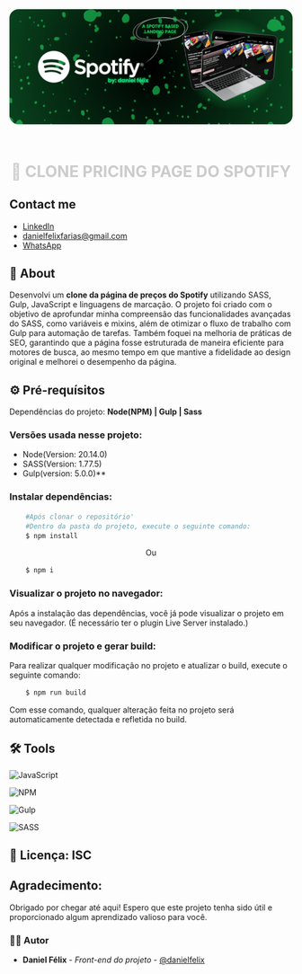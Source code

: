 <header style="border-radius: 16px;">
    <img src="./src/images/md/banner spotify clone.png" style="border-radius: 16px; margin-bottom: 8px"/>
</header>

<h1 align="center" style="color: #ccc;font-weight: 700; text-transform: uppercase; border-bottom: none">
    🎵 Clone Pricing page do Spotify 
</h1>   

## Contact me

- [LinkedIn](https://www.linkedin.com/in/danielfelixdev)
- danielfelixfarias@gmail.com
- [WhatsApp](https://wa.me/5585999294024)

## 🚨 About
Desenvolvi um **clone da página de preços do Spotify** utilizando SASS, Gulp, JavaScript e linguagens de marcação. O projeto foi criado com o objetivo de aprofundar minha compreensão das funcionalidades avançadas do SASS, como variáveis e mixins, além de otimizar o fluxo de trabalho com Gulp para automação de tarefas. Também foquei na melhoria de práticas de SEO, garantindo que a página fosse estruturada de maneira eficiente para motores de busca, ao mesmo tempo em que mantive a fidelidade ao design original e melhorei o desempenho da página.

## ⚙ Pré-requísitos

Dependências do projeto: **Node(NPM) | Gulp | Sass**

### Versões usada nesse projeto: 
- Node(Version: 20.14.0)
- SASS(Version: 1.77.5)
- Gulp(version: 5.0.0)**

### Instalar dependências: 

```bash
    #Após clonar o repositório'
    #Dentro da pasta do projeto, execute o seguinte comando:
    $ npm install
```
<p align="center">Ou</p>

``` bash
    $ npm i
```

### Visualizar o projeto no navegador:

Após a instalação das dependências, você já pode visualizar o projeto em seu navegador. (É necessário ter o plugin Live Server instalado.)

### Modificar o projeto e gerar build:

Para realizar qualquer modificação no projeto e atualizar o build, execute o seguinte comando:

```bash
    $ npm run build
```

Com esse comando, qualquer alteração feita no projeto será automaticamente detectada e refletida no build.

## 🛠 Tools 

![JavaScript](https://img.shields.io/badge/javascript-%23323330.svg?style=for-the-badge&logo=javascript&logoColor=%23F7DF1E)

![NPM](https://img.shields.io/badge/NPM-%23CB3837.svg?style=for-the-badge&logo=npm&logoColor=white)

![Gulp](https://img.shields.io/badge/GULP-%23CF4647.svg?style=for-the-badge&logo=gulp&logoColor=white)

![SASS](https://img.shields.io/badge/SASS-hotpink.svg?style=for-the-badge&logo=SASS&logoColor=white)

## 📃 Licença: ISC

## Agradecimento:

Obrigado por chegar até aqui! Espero que este projeto tenha sido útil e proporcionado algum aprendizado valioso para você.

### 👨‍💻 Autor

- **Daniel Félix** - *Front-end do projeto* - [@danielfelix](https://www.linkedin.com/in/danielfelixdev)

